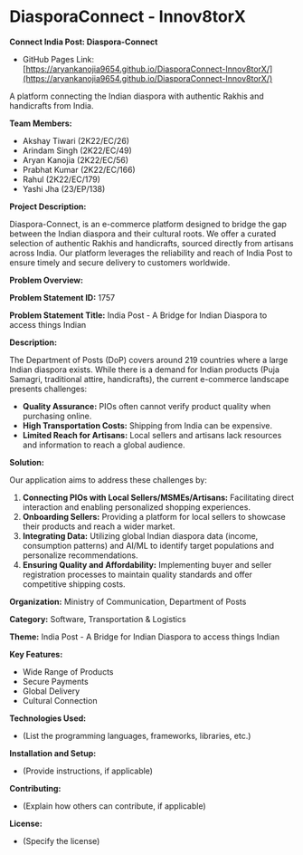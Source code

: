 # DiasporaConnect - Innov8torX

**Connect India Post: Diaspora-Connect**

* GitHub Pages Link: [https://aryankanojia9654.github.io/DiasporaConnect-Innov8torX/](https://aryankanojia9654.github.io/DiasporaConnect-Innov8torX/)

A platform connecting the Indian diaspora with authentic Rakhis and handicrafts from India.

**Team Members:**

* Akshay Tiwari (2K22/EC/26)
* Arindam Singh (2K22/EC/49)
* Aryan Kanojia (2K22/EC/56)
* Prabhat Kumar (2K22/EC/166)
* Rahul (2K22/EC/179)
* Yashi Jha (23/EP/138)

**Project Description:**

Diaspora-Connect, is an e-commerce platform designed to bridge the gap between the Indian diaspora and their cultural roots. We offer a curated selection of authentic Rakhis and handicrafts, sourced directly from artisans across India. Our platform leverages the reliability and reach of India Post to ensure timely and secure delivery to customers worldwide. 

**Problem Overview:**

**Problem Statement ID:** 1757

**Problem Statement Title:** India Post - A Bridge for Indian Diaspora to access things Indian

**Description:** 

The Department of Posts (DoP) covers around 219 countries where a large Indian diaspora exists.  While there is a demand for Indian products (Puja Samagri, traditional attire, handicrafts), the current e-commerce landscape presents challenges:

* **Quality Assurance:** PIOs often cannot verify product quality when purchasing online.
* **High Transportation Costs:** Shipping from India can be expensive.
* **Limited Reach for Artisans:** Local sellers and artisans lack resources and information to reach a global audience. 

**Solution:**

Our application aims to address these challenges by:

1. **Connecting PIOs with Local Sellers/MSMEs/Artisans:** Facilitating direct interaction and enabling personalized shopping experiences.
2. **Onboarding Sellers:** Providing a platform for local sellers to showcase their products and reach a wider market.
3. **Integrating Data:** Utilizing global Indian diaspora data (income, consumption patterns) and AI/ML to identify target populations and personalize recommendations.
4. **Ensuring Quality and Affordability:** Implementing buyer and seller registration processes to maintain quality standards and offer competitive shipping costs.

**Organization:** Ministry of Communication, Department of Posts

**Category:** Software, Transportation & Logistics

**Theme:** India Post - A Bridge for Indian Diaspora to access things Indian


**Key Features:**

* Wide Range of Products
* Secure Payments
* Global Delivery
* Cultural Connection



**Technologies Used:**

* (List the programming languages, frameworks, libraries, etc.)

**Installation and Setup:**

* (Provide instructions, if applicable) 

**Contributing:**

* (Explain how others can contribute, if applicable)

**License:**

* (Specify the license)